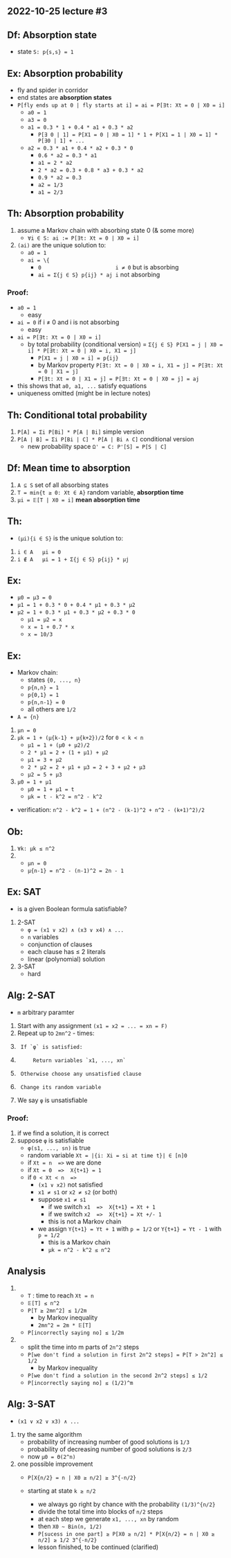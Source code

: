 2022-10-25
lecture #3
----------



Df: Absorption state
--------------------
- state `S: p{s,s} = 1`


Ex: Absorption probability
--------------------------
- fly and spider in corridor
- end states are **absorption states**
- `P[fly ends up at 0 | fly starts at i] = ai = P[∃t: Xt = 0 | X0 = i]`
	+ `a0 = 1`
	+ `a3 = 0`
	- `a1 = 0.3 * 1 + 0.4 * a1 + 0.3 * a2`
		+ `P[∃ 0 | 1] = P[X1 = 0 | X0 = 1] * 1 + P[X1 = 1 | X0 = 1] * P[∃0 | 1] + ...`
	- `a2 = 0.3 * a1 + 0.4 * a2 + 0.3 * 0`
		+ `0.6 * a2 = 0.3 * a1`
		+ `a1 = 2 * a2`
		+ `2 * a2 = 0.3 + 0.8 * a3 + 0.3 * a2`
		+ `0.9 * a2 = 0.3`
		+ `a2 = 1/3`
		+ `a1 = 2/3`


Th: Absorption probability
--------------------------
1. assume a Markov chain with absorbing state 0 (& some more)
	- `∀i ∈ S: ai := P[∃t: Xt = 0 | X0 = i]`
2. `(ai)` are the unique solution to:
	- `a0 = 1`
	- `ai = \{`
		+ `0 					 	i ≠ 0` but is absorbing
		+ `ai = Σ{j ∈ S} p{ij} * aj	i` not absorbing
			
### Proof:
- `a0 = 1`
	+ easy
- `ai = 0`   if i ≠ 0 and i is not absorbing
	+ easy
- `ai = P[∃t: Xt = 0 | X0 = i]`
	+ by total probability (conditional version) = `Σ{j ∈ S} P[X1 = j | X0 = i] * P[∃t: Xt = 0 | X0 = i, X1 = j]`
		* `P[X1 = j | X0 = i] = p{ij}`
		* by Markov property `P[∃t: Xt = 0 | X0 = i, X1 = j] = P[∃t: Xt = 0 | X1 = j]`
		* `P[∃t: Xt = 0 | X1 = j] = P[∃t: Xt = 0 | X0 = j] = aj`
- this shows that `a0, a1, ...` satisfy equations
- uniqueness omitted (might be in lecture notes)



Th: Conditional total probability
---------------------------------
1. `P[A] = Σi P[Bi] * P[A | Bi]` 						simple version
2. `P[A | B] = Σi P[Bi | C] * P[A | Bi ∧ C]` 			conditional version
	- new probability space `Ω' = C: P'[S] = P[S | C]`


Df: Mean time to absorption
---------------------------
1. `A ⊆ S` 						set of all absorbing states
2. `T = min{t ≥ 0: Xt ∈ A}` 	random variable, **absorption time**
3. `μi = 𝔼[T | X0 = i]` 		**mean absorption time**


Th:
---
- `(μi){i ∈ S}`  is the unique solution to:
1. `i ∈ A  	μi = 0`
2. `i ∉ A 	μi = 1 + Σ{j ∈ S} p{ij} * μj`


Ex:
---
- `μ0 = μ3 = 0`
- `μ1 = 1 + 0.3 * 0 + 0.4 * μ1 + 0.3 * μ2`
- `μ2 = 1 + 0.3 * μ1 + 0.3 * μ2 + 0.3 * 0`
	+ `μ1 = μ2 = x`
	+ `x = 1 + 0.7 * x`
	+ `x = 10/3`


Ex:
---
- Markov chain:
	+ states `{0, ..., n}`
	+ `p{n,n} = 1`
	+ `p{0,1} = 1`
	+ `p{n,n-1} = 0`
	+ all others are `1/2`
- `A = {n}`
1. `μn = 0`
2. `μk = 1 + (μ{k-1} + μ{k+2})/2` 		for `0 < k < n`
	+ `μ1 = 1 + (μ0 + μ2)/2`
	+ `2 * μ1 = 2 + (1 + μ1) + μ2`
	+ `μ1 = 3 + μ2`
	+ `2 * μ2 = 2 + μ1 + μ3 = 2 + 3 + μ2 + μ3`
	+ `μ2 = 5 + μ3`
3. `μ0 = 1 + μ1`
	+ `μ0 = 1 + μ1 = t`
	+ `μk = t - k^2 = n^2 - k^2`
+ verification: `n^2 - k^2 = 1 + (n^2 - (k-1)^2 + n^2 - (k+1)^2)/2`



Ob:
---
1. `∀k: μk ≤ n^2`
2. 
	- `μn = 0`
	- `μ{n-1} = n^2 - (n-1)^2 = 2n - 1`
	

Ex: SAT
-------
- is a given Boolean formula satisfiable?
1. 2-SAT
	+ `φ = (x1 ∨ x2) ∧ (x3 ∨ x4) ∧ ...`
	+ `n` variables
	+ conjunction of clauses
	+ each clause has ≤ 2 literals
	- linear (polynomial) solution
2. 3-SAT
	- hard
	

Alg: 2-SAT
----------
- `m` arbitrary paramter
1. Start with any assignment 	`(x1 = x2 = ... = xn = F)`
2. Repeat up to `2mn^2` - times:
3. 		If `φ` is satisfied:
4.   		Return variables `x1, ..., xn`
5.      Otherwise choose any unsatisfied clause
6.      Change its random variable
7. We say `φ` is unsatisfiable

### Proof:
1. if we find a solution, it is correct
2. suppose `φ` is satisfiable
	- `φ(s1, ..., sn)` is true
	- random variable `Xt = |{i: Xi = si at time t}| ∈ [n]0`
	- if `Xt = n  =>`  we are done
	- if `Xt = 0  =>  X{t+1} = 1`
	- if `0 < Xt < n  =>  `
		+ `(x1 ∨ x2)` not satisfied
		+ `x1 ≠ s1`  or  `x2 ≠ s2`  (or both)
		+ suppose `x1 ≠ s1`
			* if we switch `x1  =>  X{t+1} = Xt + 1`
			* if we switch `x2  =>  X{t+1} = Xt +/- 1`
			* this is not a Markov chain
		+ we assign `Y{t+1} = Yt + 1` with `p = 1/2` or `Y{t+1} = Yt - 1` with `p = 1/2`
			* this is a Markov chain
			* `μk = n^2 - k^2 ≤ n^2`
			

Analysis
--------
1.
 	- `T` : 	time to reach `Xt = n`
 	- `𝔼[T] ≤ n^2`
 	- `P[T ≥ 2mn^2] ≤ 1/2m`
 		+ by Markov inequality
 		+ `2mn^2 = 2m * 𝔼[T]`
 	- `P[incorrectly saying no] ≤ 1/2m`
2.
	- split the time into m parts of `2n^2` steps
	- `P[we don't find a solution in first 2n^2 steps] = P[T > 2n^2] ≤ 1/2`
		+ by Markov inequality
	- `P[we don't find a solution in the second 2n^2 steps] ≤ 1/2`
	- `P[incorrectly saying no] ≤ (1/2)^m`


Alg: 3-SAT
----------
- `(x1 ∨ x2 ∨ x3) ∧ ...`
1. try the same algorithm
	+ probability of increasing number of good solutions is `1/3`
	+ probability of decreasing number of good solutions is `2/3`
	+ now `μ0 = Θ(2^n)`
2. one possible improvement
	+ `P[X{n/2} = n | X0 ≥ n/2] ≥ 3^{-n/2}`
	+ starting at state `k ≥ n/2`
		* we always go right by chance with the probability `(1/3)^{n/2}`
		* divide the total time into blocks of `n/2` steps
		* at each step we generate `x1, ..., xn` by random
		* then ``X0 ~ Bin(n, 1/2)``
		* `P[sucess in one part] ≥ P[X0 ≥ n/2] * P[X{n/2} = n | X0 ≥ n/2] ≥ 1/2 3^{-n/2}`
		
		- lesson finished, to be continued (clarified)